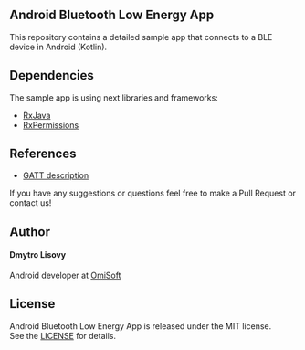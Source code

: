## Android Bluetooth Low Energy App

This repository contains a detailed sample app that connects to a BLE device in Android (Kotlin).


## Dependencies
The sample app is using next libraries and frameworks:
- [RxJava](https://github.com/ReactiveX/RxJava)
- [RxPermissions](https://github.com/tbruyelle/RxPermissions)

## References
- [GATT description](https://www.bluetooth.com/specifications/gatt/)

If you have any suggestions or questions feel free to make a Pull Request or contact us!

## Author
#### Dmytro Lisovy
Android developer at [OmiSoft](https://omisoft.net)

## License
Android Bluetooth Low Energy App is released under the MIT license.  
See the [LICENSE](./LICENSE.md) for details.
